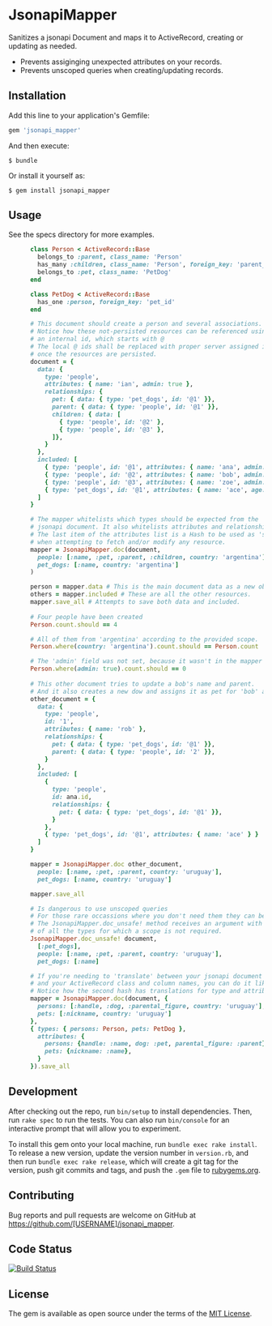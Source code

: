 # JsonapiMapper

Sanitizes a jsonapi Document and maps it to ActiveRecord, creating or updating as needed.
- Prevents assiginging unexpected attributes on your records.
- Prevents unscoped queries when creating/updating records.

## Installation

Add this line to your application's Gemfile:

```ruby
gem 'jsonapi_mapper'
```

And then execute:

    $ bundle

Or install it yourself as:

    $ gem install jsonapi_mapper

## Usage

See the specs directory for more examples.

```ruby
      class Person < ActiveRecord::Base
        belongs_to :parent, class_name: 'Person'
        has_many :children, class_name: 'Person', foreign_key: 'parent_id'
        belongs_to :pet, class_name: 'PetDog'
      end

      class PetDog < ActiveRecord::Base
        has_one :person, foreign_key: 'pet_id'
      end

      # This document should create a person and several associations.
      # Notice how these not-persisted resources can be referenced using
      # an internal id, which starts with @
      # The local @ ids shall be replaced with proper server assigned ids
      # once the resources are persisted.
      document = {
        data: {
          type: 'people',
          attributes: { name: 'ian', admin: true },
          relationships: {
            pet: { data: { type: 'pet_dogs', id: '@1' }},
            parent: { data: { type: 'people', id: '@1' }},
            children: { data: [
              { type: 'people', id: '@2' },
              { type: 'people', id: '@3' },
            ]},
          }
        },
        included: [
          { type: 'people', id: '@1', attributes: { name: 'ana', admin: true } },
          { type: 'people', id: '@2', attributes: { name: 'bob', admin: true } },
          { type: 'people', id: '@3', attributes: { name: 'zoe', admin: true } },
          { type: 'pet_dogs', id: '@1', attributes: { name: 'ace', age: 11 } }
        ]
      }

      # The mapper whitelists which types should be expected from the
      # jsonapi document. It also whitelists attributes and relationship names.
      # The last item of the attributes list is a Hash to be used as 'scope'
      # when attempting to fetch and/or modify any resource.
      mapper = JsonapiMapper.doc(document,
        people: [:name, :pet, :parent, :children, country: 'argentina'],
        pet_dogs: [:name, country: 'argentina']
      )

      person = mapper.data # This is the main document data as a new object
      others = mapper.included # These are all the other resources.
      mapper.save_all # Attempts to save both data and included.
      
      # Four people have been created
      Person.count.should == 4

      # All of them from 'argentina' according to the provided scope.
      Person.where(country: 'argentina').count.should == Person.count

      # The 'admin' field was not set, because it wasn't in the mapper list.
      Person.where(admin: true).count.should == 0
      
      # This other document tries to update a bob's name and parent.
      # And it also creates a new dow and assigns it as pet for 'bob' and 'ana'
      other_document = {
        data: {
          type: 'people',
          id: '1',
          attributes: { name: 'rob' },
          relationships: {
            pet: { data: { type: 'pet_dogs', id: '@1' }},
            parent: { data: { type: 'people', id: '2' }},
          }
        },
        included: [
          { 
            type: 'people',
            id: ana.id,
            relationships: {
              pet: { data: { type: 'pet_dogs', id: '@1' }},
            }
          },
          { type: 'pet_dogs', id: '@1', attributes: { name: 'ace' } }
        ]
      }

      mapper = JsonapiMapper.doc other_document,
        people: [:name, :pet, :parent, country: 'uruguay'],
        pet_dogs: [:name, country: 'uruguay']

      mapper.save_all

      # Is dangerous to use unscoped queries
      # For those rare occassions where you don't need them they can be disabled.
      # The JsonapiMapper.doc_unsafe! method receives an argument with the names
      # of all the types for which a scope is not required.
      JsonapiMapper.doc_unsafe! document,
        [:pet_dogs],
        people: [:name, :pet, :parent, country: 'uruguay'],
        pet_dogs: [:name]

      # If you're needing to 'translate' between your jsonapi document names
      # and your ActiveRecord class and column names, you can do it like so:
      # Notice how the second hash has translations for type and attribute names.
      mapper = JsonapiMapper.doc(document, {
        persons: [:handle, :dog, :parental_figure, country: 'uruguay'],
        pets: [:nickname, country: 'uruguay']
      },
      { types: { persons: Person, pets: PetDog },
        attributes: {
          persons: {handle: :name, dog: :pet, parental_figure: :parent},
          pets: {nickname: :name},
        }  
      }).save_all
```

## Development

After checking out the repo, run `bin/setup` to install dependencies. Then, run `rake spec` to run the tests. You can also run `bin/console` for an interactive prompt that will allow you to experiment.

To install this gem onto your local machine, run `bundle exec rake install`. To release a new version, update the version number in `version.rb`, and then run `bundle exec rake release`, which will create a git tag for the version, push git commits and tags, and push the `.gem` file to [rubygems.org](https://rubygems.org).

## Contributing

Bug reports and pull requests are welcome on GitHub at https://github.com/[USERNAME]/jsonapi_mapper.

## Code Status

[![Build Status](https://circleci.com/gh/bitex-la/jsonapi-mapper.png)](https://circleci.com/gh/bitex-la/jsonapi-mapper)

## License

The gem is available as open source under the terms of the [MIT License](http://opensource.org/licenses/MIT).
